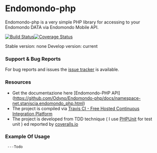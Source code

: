 Endomondo-php
=============
Endomondo-php is a very simple PHP library for accessing to your Endomondo DATA via Endomondo Mobile API.

[![Build Status](https://travis-ci.org/Odyno/Endomondo-php.svg?branch=master)](https://travis-ci.org/Odyno/Endomondo-php)[![Coverage Status](https://coveralls.io/repos/Odyno/Endomondo-php/badge.png)](https://coveralls.io/r/Odyno/Endomondo-php)

Stable version: none
Develop version: current 


### Support & Bug Reports
For bug reports and issues the [issue tracker](https://github.com/Odyno/Endomondo-php/issues) is available.


### Resources

* Get the documentazione here [Endomondo-PHP API] (https://github.com/Odyno/Endomondo-php/docs/namespace-net.staniscia.endomondo_php.html)
* The project is compiled via [Travis CI - Free Hosted Continuous Integration Platform](https://travis-ci.org)
* The project is developed from TDD technique ( I use [PHPUnit](http://phpunit.de/) for test unit ) ed reported by [coveralls.io](https://coveralls.io/)



### Example Of Usage
     ---Todo

